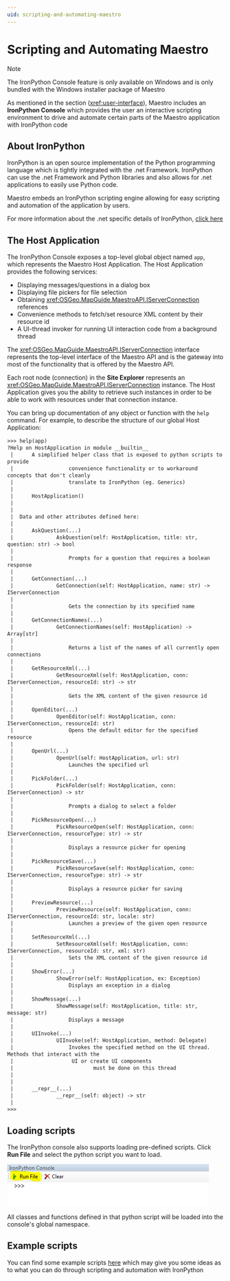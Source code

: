```yaml
---
uid: scripting-and-automating-maestro
---
```

# Scripting and Automating Maestro

> [!NOTE]
> The IronPython Console feature is only available on Windows and is only bundled with the Windows installer package of Maestro

As mentioned in the section (<xref:user-interface>), Maestro includes an **IronPython Console** which provides the user an interactive scripting environment to drive and automate certain parts of the Maestro application with IronPython code

## About IronPython

IronPython is an open source implementation of the Python programming language which is tightly integrated with the .net Framework. IronPython can use the .net Framework and Python libraries and also allows for .net applications to easily use Python code.

Maestro embeds an IronPython scripting engine allowing for easy scripting and automation of the application by users.

For more information about the .net specific details of IronPython, [click here](http://www.ironpython.net/documentation/dotnet)

## The Host Application

The IronPython Console exposes a top-level global object named `app`, which represents the Maestro Host Application. The Host Application provides the following services:

 * Displaying messages/questions in a dialog box
 * Displaying file pickers for file selection
 * Obtaining <xref:OSGeo.MapGuide.MaestroAPI.IServerConnection> references
 * Convenience methods to fetch/set resource XML content by their resource id
 * A UI-thread invoker for running UI interaction code from a background thread

The <xref:OSGeo.MapGuide.MaestroAPI.IServerConnection> interface represents the top-level interface of the Maestro API and is the gateway into most of the functionality that is offered by the Maestro API.

Each root node (connection) in the **Site Explorer** represents an <xref:OSGeo.MapGuide.MaestroAPI.IServerConnection> instance. The Host Application gives you the ability to retrieve such instances in order to be able to work with resources under that connection instance.

You can bring up documentation of any object or function with the `help` command. For example, to describe the structure of our global Host Application:

    >>> help(app)
    ?Help on HostApplication in module __builtin__
     |      A simplified helper class that is exposed to python scripts to provide
     |                  convenience functionality or to workaround concepts that don't cleanly
     |                  translate to IronPython (eg. Generics)
     |      
     |      HostApplication()
     |      
     |      
     |  Data and other attributes defined here:
     |  
     |      AskQuestion(...)
     |              AskQuestion(self: HostApplication, title: str, question: str) -> bool
     |              
     |                  Prompts for a question that requires a boolean response
     |              
     |      GetConnection(...)
     |              GetConnection(self: HostApplication, name: str) -> IServerConnection
     |              
     |                  Gets the connection by its specified name
     |              
     |      GetConnectionNames(...)
     |              GetConnectionNames(self: HostApplication) -> Array[str]
     |              
     |                  Returns a list of the names of all currently open connections
     |              
     |      GetResourceXml(...)
     |              GetResourceXml(self: HostApplication, conn: IServerConnection, resourceId: str) -> str
     |              
     |                  Gets the XML content of the given resource id
     |              
     |      OpenEditor(...)
     |              OpenEditor(self: HostApplication, conn: IServerConnection, resourceId: str)
     |                  Opens the default editor for the specified resource
     |              
     |      OpenUrl(...)
     |              OpenUrl(self: HostApplication, url: str)
     |                  Launches the specified url
     |              
     |      PickFolder(...)
     |              PickFolder(self: HostApplication, conn: IServerConnection) -> str
     |              
     |                  Prompts a dialog to select a folder
     |              
     |      PickResourceOpen(...)
     |              PickResourceOpen(self: HostApplication, conn: IServerConnection, resourceType: str) -> str
     |              
     |                  Displays a resource picker for opening
     |              
     |      PickResourceSave(...)
     |              PickResourceSave(self: HostApplication, conn: IServerConnection, resourceType: str) -> str
     |              
     |                  Displays a resource picker for saving
     |              
     |      PreviewResource(...)
     |              PreviewResource(self: HostApplication, conn: IServerConnection, resourceId: str, locale: str)
     |                  Launches a preview of the given open resource
     |              
     |      SetResourceXml(...)
     |              SetResourceXml(self: HostApplication, conn: IServerConnection, resourceId: str, xml: str)
     |                  Sets the XML content of the given resource id
     |              
     |      ShowError(...)
     |              ShowError(self: HostApplication, ex: Exception)
     |                  Displays an exception in a dialog
     |              
     |      ShowMessage(...)
     |              ShowMessage(self: HostApplication, title: str, message: str)
     |                  Displays a message
     |              
     |      UIInvoke(...)
     |              UIInvoke(self: HostApplication, method: Delegate)
     |                  Invokes the specified method on the UI thread. Methods that interact with the 
     |                   UI or create UI components
     |                          must be done on this thread
     |              
     |              
     |      __repr__(...)
     |              __repr__(self: object) -> str
     |              
    >>> 

## Loading scripts

The IronPython console also supports loading pre-defined scripts. Click **Run File** and select the python script you want to load.

![](../images/ironpython_runfile.png)

All classes and functions defined in that python script will be loaded into the console's global namespace.

## Example scripts

You can find some example scripts [here](http://trac.osgeo.org/mapguide/wiki/CodeSamples/Other/MaestroScripts) which may give you some ideas as to what you can do through scripting and automation with IronPython